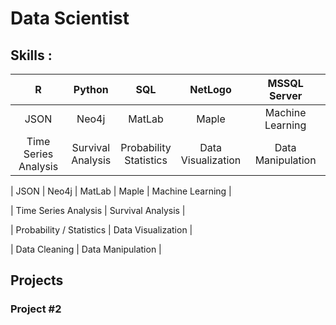 # Data Scientist

## Skills :

|             R             |         Python         |             SQL             |         NetLogo         |      MSSQL Server      |
| :-----------------------: | :--------------------: | :--------------------------: | :---------------------: | :---------------------: |
|           JSON           |         Neo4j         |            MatLab            |          Maple          |    Machine Learning    |
| Time Series<br />Analysis | Survival<br />Analysis | Probability<br /> Statistics | Data<br />Visualization | Data <br />Manipulation |







| JSON	| Neo4j	| MatLab	| Maple		| Machine Learning	|

| Time Series Analysis		| Survival Analysis				|

| Probability / Statistics		| Data Visualization				|

| Data Cleaning			| Data Manipulation				|

## Projects

### Project #2
